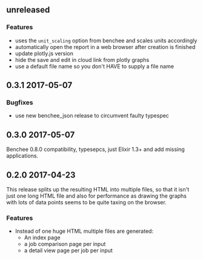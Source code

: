 ## unreleased

### Features

* uses the `unit_scaling` option from benchee and scales units accordingly
* automatically open the report in a web browser after creation is finished
* update plotly.js version
* hide the save and edit in cloud link from plotly graphs
* use a default file name so you don't HAVE to supply a file name

## 0.3.1 2017-05-07

### Bugfixes

* use new benchee_json release to circumvent faulty typespec

## 0.3.0 2017-05-07

Benchee 0.8.0 compatibility, typesepcs, just Elixir 1.3+ and add missing applications.

## 0.2.0 2017-04-23

This release splits up the resulting HTML into multiple files, so that it isn't just one long HTML file and also for performance as drawing the graphs with lots of data points seems to be quite taxing on the browser.

### Features

* Instead of one huge HTML multiple files are generated:
  * An index page
  * a job comparison page per input
  * a detail view page per job per input
